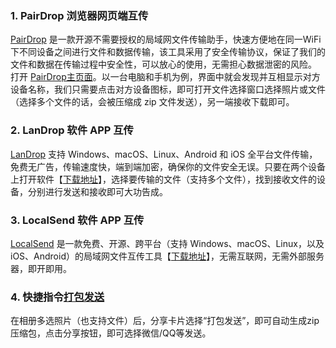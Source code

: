 ### 1. PairDrop 浏览器网页端互传
[PairDrop](https://pairdrop.net/) 是一款开源不需要授权的局域网文件传输助手，快速方便地在同一WiFi下不同设备之间进行文件和数据传输，该工具采用了安全传输协议，保证了我们的文件和数据在传输过程中安全性，可以放心的使用，无需担心数据泄密的风险。
打开 [PairDrop主页面](https://pairdrop.net/)。以一台电脑和手机为例，界面中就会发现并互相显示对方设备名称，我们只需要点击对方设备图标，即可打开文件选择窗口选择照片或文件（选择多个文件的话，会被压缩成 zip 文件发送），另一端接收下载即可。
### 2. LanDrop 软件 APP 互传
[LanDrop](https://landrop.app/) 支持 Windows、macOS、Linux、Android 和 iOS 全平台文件传输，免费无广告，传输速度快，端到端加密，确保你的文件安全无误。只要在两个设备上打开软件【[下载地址](https://landrop.app/#downloads)】，选择要传输的文件（支持多个文件），找到接收文件的设备，分别进行发送和接收即可大功告成。
### 3. LocalSend 软件 APP 互传
[LocalSend](https://localsend.org/zh-CN) 是一款免费、开源、跨平台（支持 Windows、macOS、Linux，以及 iOS、Android）的局域网文件互传工具【[下载地址](https://localsend.org/zh-CN/download)】，无需互联网，无需外部服务器，即开即用。
### 4. 快捷指令[打包发送](https://www.icloud.com/shortcuts/60ca5a1c523a4783b69d00da3edf91e1)
在相册多选照片（也支持文件）后，分享卡片选择“打包发送”，即可自动生成zip压缩包，点击分享按钮，即可选择微信/QQ等发送。